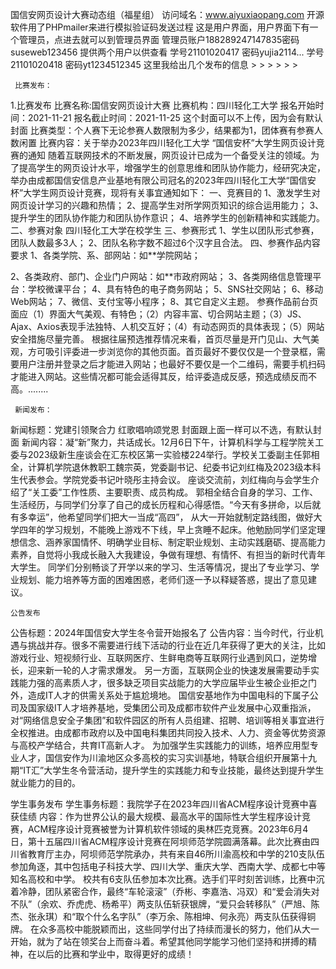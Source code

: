 国信安网页设计大赛动态组（福星组）
访问域名：www.aiyuxiaopang.com
开源软件用了PHPmailer来进行模拟验证码发送过程
这是用户界面，用户界面下有一个管理员，点进去就可以到管理员界面
管理员账户188289247147835密码suseweb123456
提供两个用户以供查看
学号21101020417
密码yujia2114...
学号21101020418
密码yt1234512345
这里我给出几个发布的信息
     >
     >
     >
     >
     >
     >
     
 
     
     比赛发布：
1.比赛发布
比赛名称:国信安网页设计大赛
比赛机构：四川轻化工大学
报名开始时间：2021-11-21
报名截止时间：2021-11-25
这个封面可以不上传，因为会有默认封面
比赛类型：个人赛下无论参赛人数限制为多少，结果都为1，团体赛有参赛人数闲置
比赛内容：关于举办2023年四川轻化工大学 “国信安杯”大学生网页设计竞赛的通知
随着互联网技术的不断发展，网页设计已成为一个备受关注的领域。为了提高学生的网页设计水平，增强学生的创意思维和团队协作能力，经研究决定，举办由成都国信安信息产业基地有限公司冠名的2023年四川轻化工大学“国信安杯”大学生网页设计竞赛，现将有关事宜通知如下：
 一、竞赛目的
 1、激发学生对网页设计学习的兴趣和热情；
2、提高学生对所学网页知识的综合运用能力；
3、提升学生的团队协作能力和团队协作意识；
4、培养学生的创新精神和实践能力。
二、参赛对象
四川轻化工大学在校学生
三、参赛形式
1、学生以团队形式参赛，团队人数最多3人；
2、团队名称字数不超过6个汉字且合法。
四、参赛作品内容要求
1、各类学院、系、部网站：如**学院网站；

2、各类政府、部门、企业门户网站：如**市政府网站；
3、各类网络信息管理平台：学校微课平台；
4、具有特色的电子商务网站；
5、SNS社交网站；
6、移动Web网站；
7、微信、支付宝等小程序；
8、其它自定义主题。
参赛作品前台页面应（1）界面大气美观、有特色；（2）内容丰富、切合网站主题；（3）JS、Ajax、Axios表现手法独特、人机交互好；（4）有动态网页的具体表现；（5）网站安全措施尽量完善。
根据往届预选推荐情况来看，首页尽量是开门见山、大气美观，方可吸引评委进一步浏览你的其他页面。首页最好不要仅仅是一个登录框，需要用户注册并登录之后才能进入网站；也最好不要仅是一个二维码，需要手机扫码才能进入网站。这些情况都可能会适得其反，给评委造成反感，预选成绩反而不高。........
     
     
     
     新闻发布：
新闻标题：党建引领聚合力 红歌唱响颂党恩
封面跟上面一样可以不选，有默认封面
新闻内容：凝“新”聚力，共话成长。12月6日下午，计算机科学与工程学院关工委与2023级新生座谈会在汇东校区第一实验楼224举行。学校关工委副主任郭相全，计算机学院退休教职工魏宗英，党委副书记、纪委书记刘红梅及2023级本科生代表参会。学院党委书记叶晓彤主持会议。
座谈交流前，刘红梅向与会学生介绍了“关工委”工作性质、主要职责、成员构成。
郭相全结合自身的学习、工作、生活经历，与同学们分享了自己的成长历程和心得感悟。“今天有多拼命，以后就有多幸运”，他希望同学们把大一当成“高四”， 从大一开始就制定路线图，做好大学四年的学习规划，不能晚上游戏不下线，早上贪睡不起床。他勉励同学们坚定理想信念、涵养家国情怀、明确学业目标、制定职业规划、主动实践磨砺、提高能力素养，自觉将小我成长融入大我建设，争做有理想、有情怀、有担当的新时代青年大学生。
同学们分别畅谈了开学以来的学习、生活等情况，提出了专业学习、学业规划、能力培养等方面的困难困惑，老师们逐一予以释疑答惑，提出了意见建议。
    
    
    
    公告发布
公告标题：2024年国信安大学生冬令营开始报名了
公告内容：当今时代，行业机遇与挑战并存。很多不需要进行线下活动的行业在近几年获得了更大的关注，比如游戏行业、短视频行业、互联网医疗、生鲜电商等互联网行业遇到风口，逆势增长，迎来新一轮的人才需求爆发。
另一方面，互联网企业的快速发展需要动手实践能力强的高素质人才，很多缺乏项目实战能力的大学应届毕业生被企业拒之门外，造成IT人才的供需关系处于尴尬境地。
国信安基地作为中国电科的下属子公司及国家级IT人才培养基地，受集团公司及成都市软件产业发展中心双重指派，对“网络信息安全子集团”和软件园区的所有人员组建、招聘、培训等相关事宜进行全权推进。由成都市政府以及中国电科集团共同投入技术、人力、资金等优势资源与高校产学结合，共育IT高新人才。
为加强学生实践能力的训练，培养应用型专业人才，国信安作为川渝地区众多高校的实习实训基地，特联合组织开展第十九期“IT汇”大学生冬令营活动，提升学生的实践能力和专业技能，最终达到提升学生就业能力的目的。
   
   
   
   学生事务发布
学生事务标题：我院学子在2023年四川省ACM程序设计竞赛中喜获佳绩
内容：作为世界公认的最大规模、最高水平的国际性大学生程序设计竞赛，ACM程序设计竞赛被誉为计算机软件领域的奥林匹克竞赛。2023年6月4日，第十五届四川省ACM程序设计竞赛在阿坝师范学院圆满落幕。此次比赛由四川省教育厅主办，阿坝师范学院承办，共有来自46所川渝高校和中学的210支队伍参加角逐，其中包括电子科技大学、四川大学、重庆大学、西南大学、成都七中等知名高校和中学。
校共有6支队伍参加本次比赛。选手们平时刻苦训练，比赛中沉着冷静，团队紧密合作，最终“车轮滚滚”（乔彬、李嘉浩、冯双）和“爱会消失对不队”（余欢、乔虎虎、杨希平）两支队伍斩获银牌，“爱只会转移队”（严旭、陈杰、张永琪）和“取个什么名字队”（李万余、陈相坤、何永亮）两支队伍获得铜牌。 在众多高校中能脱颖而出，这些同学付出了持续而漫长的努力，他们从大一开始，就为了站在领奖台上而奋斗着。希望其他同学能学习他们坚持和拼搏的精神，在以后的比赛和学业中，取得更好的成绩！


